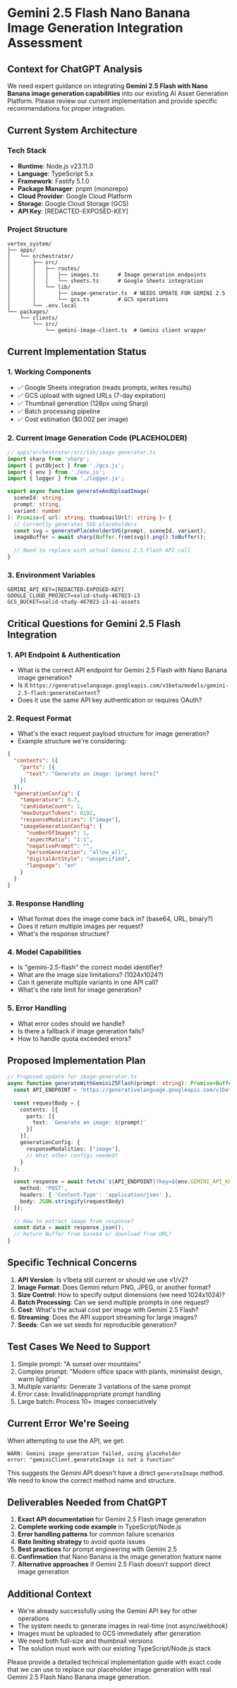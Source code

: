 # Gemini 2.5 Flash Nano Banana Image Generation Integration Assessment

## Context for ChatGPT Analysis

We need expert guidance on integrating **Gemini 2.5 Flash with Nano Banana image generation capabilities** into our existing AI Asset Generation Platform. Please review our current implementation and provide specific recommendations for proper integration.

## Current System Architecture

### Tech Stack
- **Runtime**: Node.js v23.11.0
- **Language**: TypeScript 5.x
- **Framework**: Fastify 5.1.0
- **Package Manager**: pnpm (monorepo)
- **Cloud Provider**: Google Cloud Platform
- **Storage**: Google Cloud Storage (GCS)
- **API Key**: [REDACTED-EXPOSED-KEY]

### Project Structure
```
vertex_system/
├── apps/
│   └── orchestrator/
│       ├── src/
│       │   ├── routes/
│       │   │   ├── images.ts      # Image generation endpoints
│       │   │   └── sheets.ts      # Google Sheets integration
│       │   └── lib/
│       │       ├── image-generator.ts  # NEEDS UPDATE FOR GEMINI 2.5
│       │       └── gcs.ts         # GCS operations
│       └── .env.local
└── packages/
    └── clients/
        └── src/
            └── gemini-image-client.ts  # Gemini client wrapper
```

## Current Implementation Status

### 1. Working Components
- ✅ Google Sheets integration (reads prompts, writes results)
- ✅ GCS upload with signed URLs (7-day expiration)
- ✅ Thumbnail generation (128px using Sharp)
- ✅ Batch processing pipeline
- ✅ Cost estimation ($0.002 per image)

### 2. Current Image Generation Code (PLACEHOLDER)
```typescript
// apps/orchestrator/src/lib/image-generator.ts
import sharp from 'sharp';
import { putObject } from './gcs.js';
import { env } from './env.js';
import { logger } from './logger.js';

export async function generateAndUploadImage(
  sceneId: string,
  prompt: string,
  variant: number
): Promise<{ url: string; thumbnailUrl?: string }> {
  // Currently generates SVG placeholders
  const svg = generatePlaceholderSVG(prompt, sceneId, variant);
  imageBuffer = await sharp(Buffer.from(svg)).png().toBuffer();
  
  // Need to replace with actual Gemini 2.5 Flash API call
}
```

### 3. Environment Variables
```env
GEMINI_API_KEY=[REDACTED-EXPOSED-KEY]
GOOGLE_CLOUD_PROJECT=solid-study-467023-i3
GCS_BUCKET=solid-study-467023-i3-ai-assets
```

## Critical Questions for Gemini 2.5 Flash Integration

### 1. API Endpoint & Authentication
- What is the correct API endpoint for Gemini 2.5 Flash with Nano Banana image generation?
- Is it `https://generativelanguage.googleapis.com/v1beta/models/gemini-2.5-flash:generateContent`?
- Does it use the same API key authentication or requires OAuth?

### 2. Request Format
- What's the exact request payload structure for image generation?
- Example structure we're considering:
```json
{
  "contents": [{
    "parts": [{
      "text": "Generate an image: [prompt here]"
    }]
  }],
  "generationConfig": {
    "temperature": 0.7,
    "candidateCount": 1,
    "maxOutputTokens": 8192,
    "responseModalities": ["image"],
    "imageGenerationConfig": {
      "numberOfImages": 1,
      "aspectRatio": "1:1",
      "negativePrompt": "",
      "personGeneration": "allow_all",
      "digitalArtStyle": "unspecified",
      "language": "en"
    }
  }
}
```

### 3. Response Handling
- What format does the image come back in? (base64, URL, binary?)
- Does it return multiple images per request?
- What's the response structure?

### 4. Model Capabilities
- Is "gemini-2.5-flash" the correct model identifier?
- What are the image size limitations? (1024x1024?)
- Can it generate multiple variants in one API call?
- What's the rate limit for image generation?

### 5. Error Handling
- What error codes should we handle?
- Is there a fallback if image generation fails?
- How to handle quota exceeded errors?

## Proposed Implementation Plan

```typescript
// Proposed update for image-generator.ts
async function generateWithGemini25Flash(prompt: string): Promise<Buffer> {
  const API_ENDPOINT = 'https://generativelanguage.googleapis.com/v1beta/models/gemini-2.5-flash:generateContent';
  
  const requestBody = {
    contents: [{
      parts: [{
        text: `Generate an image: ${prompt}`
      }]
    }],
    generationConfig: {
      responseModalities: ["image"],
      // What other configs needed?
    }
  };
  
  const response = await fetch(`${API_ENDPOINT}?key=${env.GEMINI_API_KEY}`, {
    method: 'POST',
    headers: { 'Content-Type': 'application/json' },
    body: JSON.stringify(requestBody)
  });
  
  // How to extract image from response?
  const data = await response.json();
  // Return Buffer from base64 or download from URL?
}
```

## Specific Technical Concerns

1. **API Version**: Is v1beta still current or should we use v1/v2?
2. **Image Format**: Does Gemini return PNG, JPEG, or another format?
3. **Size Control**: How to specify output dimensions (we need 1024x1024)?
4. **Batch Processing**: Can we send multiple prompts in one request?
5. **Cost**: What's the actual cost per image with Gemini 2.5 Flash?
6. **Streaming**: Does the API support streaming for large images?
7. **Seeds**: Can we set seeds for reproducible generation?

## Test Cases We Need to Support

1. Simple prompt: "A sunset over mountains"
2. Complex prompt: "Modern office space with plants, minimalist design, warm lighting"
3. Multiple variants: Generate 3 variations of the same prompt
4. Error case: Invalid/inappropriate prompt handling
5. Large batch: Process 10+ images consecutively

## Current Error We're Seeing

When attempting to use the API, we get:
```
WARN: Gemini image generation failed, using placeholder
error: "geminiClient.generateImage is not a function"
```

This suggests the Gemini API doesn't have a direct `generateImage` method. We need to know the correct method name and structure.

## Deliverables Needed from ChatGPT

1. **Exact API documentation** for Gemini 2.5 Flash image generation
2. **Complete working code example** in TypeScript/Node.js
3. **Error handling patterns** for common failure scenarios
4. **Rate limiting strategy** to avoid quota issues
5. **Best practices** for prompt engineering with Gemini 2.5
6. **Confirmation** that Nano Banana is the image generation feature name
7. **Alternative approaches** if Gemini 2.5 Flash doesn't support direct image generation

## Additional Context

- We're already successfully using the Gemini API key for other operations
- The system needs to generate images in real-time (not async/webhook)
- Images must be uploaded to GCS immediately after generation
- We need both full-size and thumbnail versions
- The solution must work with our existing TypeScript/Node.js stack

Please provide a detailed technical implementation guide with exact code that we can use to replace our placeholder image generation with real Gemini 2.5 Flash Nano Banana image generation.